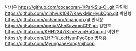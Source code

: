 박시우
https://github.com/cocacoran-1/ParkSiu-C-.git
곽민혁
https://github.com/minhyuk1047/KawkMinHyukCpp.git
박찬형
https://github.com/pchanbro/chancpp.git
안세운
https://github.com/cqrita/AhnSewoonCPP.git
김현호
https://github.com/KHH2347/KimHyunHoCpp.git
이현표
https://github.com/LHP-1/LeeHyunPyoCpp
명재홍
https://github.com/MyungJaeHong/mjhcpp

